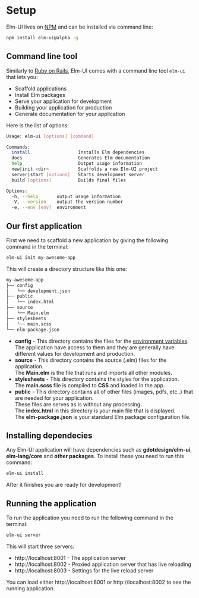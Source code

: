 # Setup
Elm-UI lives on [NPM](https://www.npmjs.com/package/elm-ui) and can be installed
via command line:

```bash
npm install elm-ui@alpha -g
```

## Command line tool
Similarly to [Ruby on Rails](http://rubyonrails.org), Elm-UI comes with a
command line tool `elm-ui` that lets you:
* Scaffold applications
* Install Elm packages
* Serve your application for development
* Building your application for production
* Generate documentation for your application

Here is the list of options:
```bash
Usage: elm-ui [options] [command]

Commands:
  install                  Installs Elm dependencies
  docs                     Generates Elm documentation
  help                     Output usage information
  new|init <dir>           Scaffolds a new Elm-UI project
  server|start [options]   Starts development server
  build [options]          Builds final files

Options:
  -h, --help       output usage information
  -V, --version    output the version number
  -e, --env [env]  environment
```

## Our first application
First we need to scaffold a new application by giving the following command in
the terminal:

```bash
elm-ui init my-awesome-app
```

This will create a directory structure like this one:

```bash
my-awesome-app
├── config
│   └── development.json
├── public
│   └── index.html
├── source
│   └── Main.elm
├── stylesheets
│   └── main.scss
└── elm-package.json
```

* **config** - This directory contains the files for the [environment variables](https://en.wikipedia.org/wiki/Environment_variable).
<br> The application have access to them and they are generally have different values for development and production.
* **source** - This directory contains the source (.elm) files for the application.
<br>The **Main.elm** is the file that runs and imports all other modules.
* **stylesheets** - This directory contains the styles for the application.
<br>The **main.scss** file is compiled to **CSS** and loaded in the app.
* **public** - This directory contains all of other files (images, pdfs, etc..) that are needed for your application.
<br>These files are serves as is without any processing.
<br>The **index.html** in this directory is your main file that is displayed.
<br>The **elm-package.json** is your standard Elm package configuration file.

## Installing dependecies
Any Elm-UI application will have dependencies such as **gdotdesign/elm-ui**,
**elm-lang/core** and **other packages**. To install these you need to
run this command:

```bash
elm-ui install
```

After it finishes you are ready for development!

## Running the application
To run the application you need to run the following command in the terminal:

```bash
elm-ui server
```

This will start three servers:
* http://localhost:8001 - The application server
* http://localhost:8002 - Proxied application server that has live reloading
* http://localhost:8003 - Settings for the live reload server

You can load either http://localhost:8001 or http://localhost:8002 to see the
running application.
